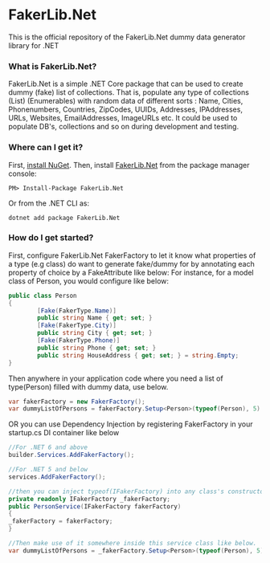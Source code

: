 # FakerLib.Net
This is the official repository of the FakerLib.Net dummy data generator library for .NET

### What is FakerLib.Net?
FakerLib.Net is a simple .NET Core package that can be used to create dummy (fake)
list of collections. That is, populate any type of collections (List) (Enumerables) with random data of different sorts : Name, Cities, Phonenumbers, Countries, ZipCodes, UUIDs, Addresses, IPAddresses, URLs, Websites, EmailAddresses, ImageURLs etc. It could be used to populate DB's, collections and so on during development and testing.

### Where can I get it?

First, [install NuGet](http://docs.nuget.org/docs/start-here/installing-nuget). Then, install [FakerLib.Net](https://www.nuget.org/packages/FakerLib.Net/) from the package manager console:

```
PM> Install-Package FakerLib.Net
```
Or from the .NET CLI as:
```
dotnet add package FakerLib.Net
```

### How do I get started?

First, configure FakerLib.Net FakerFactory to let it know what properties of a type (e.g class) do want to generate fake/dummy for by annotating each property of choice by a FakeAttribute like below:
For instance, for a model class of Person, you would configure like below:

```csharp
public class Person
{
        [Fake(FakerType.Name)]
        public string Name { get; set; }
        [Fake(FakerType.City)]
        public string City { get; set; }
        [Fake(FakerType.Phone)]
        public string Phone { get; set; }
        public string HouseAddress { get; set; } = string.Empty;
}

```
Then anywhere in your application code where you need a list of type(Person) filled with dummy data, use below.

```csharp
var fakerFactory = new FakerFactory();
var dummyListOfPersons = fakerFactory.Setup<Person>(typeof(Person), 5) //meaning to generate 5 items of this type(Person) of dummy data.

```

OR you can use Dependency Injection by registering FakerFactory in your startup.cs DI container like below 

```csharp
//For .NET 6 and above
builder.Services.AddFakerFactory();

//For .NET 5 and below
services.AddFakerFactory();

//then you can inject typeof(IFakerFactory) into any class's constructor and make use of it. 
private readonly IFakerFactory _fakerFactory;
public PersonService(IFakerFactory fakerFactory)
{
_fakerFactory = fakerFactory;
}

//Then make use of it somewhere inside this service class like below.
var dummyListOfPersons = _fakerFactory.Setup<Person>(typeof(Person), 5) //meaning to generate 5 items of this type(Person) of dummy data.


```




